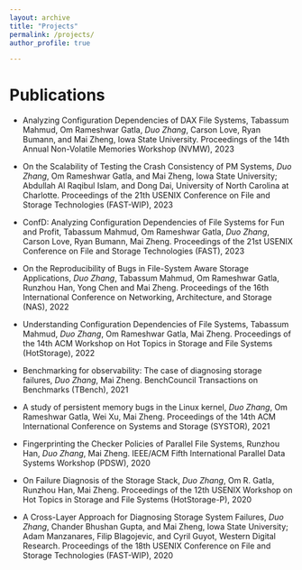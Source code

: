 ```yaml
---
layout: archive
title: "Projects"
permalink: /projects/
author_profile: true

---
```


Publications
======
* Analyzing Configuration Dependencies of DAX File Systems,
Tabassum Mahmud, Om Rameshwar Gatla, _Duo Zhang_, Carson Love, Ryan Bumann, and Mai Zheng, Iowa State University. 
Proceedings of the 14th Annual Non-Volatile Memories Workshop (NVMW), 2023

* On the Scalability of Testing the Crash Consistency of PM Systems,
_Duo Zhang_, Om Rameshwar Gatla, and Mai Zheng, Iowa State University; Abdullah Al Raqibul Islam, and Dong Dai, University of North Carolina at Charlotte. 
Proceedings of the 21th USENIX Conference on File and Storage Technologies (FAST-WIP), 2023

* ConfD: Analyzing Configuration Dependencies of File Systems for Fun and Profit,
 Tabassum Mahmud, Om Rameshwar Gatla, _Duo Zhang_, Carson Love, Ryan Bumann, Mai Zheng.
 Proceedings of the 21st USENIX Conference on File and Storage Technologies (FAST), 2023

* On the Reproducibility of Bugs in File-System Aware Storage Applications,
 _Duo Zhang_, Tabassum Mahmud, Om Rameshwar Gatla, Runzhou Han, Yong Chen and Mai Zheng.
 Proceedings of the 16th International Conference on Networking, Architecture, and Storage (NAS), 2022

* Understanding Configuration Dependencies of File Systems, 
  Tabassum Mahmud, _Duo Zhang_, Om Rameshwar Gatla, Mai Zheng.
  Proceedings of the 14th ACM Workshop on Hot Topics in Storage and File Systems (HotStorage), 2022
  
* Benchmarking for observability: The case of diagnosing storage failures,
 _Duo Zhang_, Mai Zheng.
 BenchCouncil Transactions on Benchmarks (TBench), 2021

* A study of persistent memory bugs in the Linux kernel,
_Duo Zhang_, Om Rameshwar Gatla, Wei Xu, Mai Zheng.
Proceedings of the 14th ACM International Conference on Systems and Storage (SYSTOR), 2021

* Fingerprinting the Checker Policies of Parallel File Systems,
Runzhou Han, _Duo Zhang_, Mai Zheng.
IEEE/ACM Fifth International Parallel Data Systems Workshop (PDSW), 2020

* On Failure Diagnosis of the Storage Stack,
_Duo Zhang_, Om R. Gatla, Runzhou Han, Mai Zheng.
Proceedings of the 12th USENIX Workshop on Hot Topics in Storage and File Systems (HotStorage-P), 2020	

* A Cross-Layer Approach for Diagnosing Storage System Failures,
_Duo Zhang_, Chander Bhushan Gupta, and Mai Zheng, Iowa State University; Adam Manzanares, Filip Blagojevic, and Cyril Guyot, Western Digital Research. 
Proceedings of the 18th USENIX Conference on File and Storage Technologies (FAST-WIP), 2020
